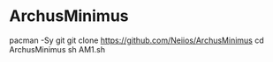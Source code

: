 # ArchusMinimus
pacman -Sy git
git clone https://github.com/Neiios/ArchusMinimus
cd ArchusMinimus
sh AM1.sh
